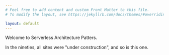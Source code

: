 ```yaml
---
# Feel free to add content and custom Front Matter to this file.
# To modify the layout, see https://jekyllrb.com/docs/themes/#overriding-theme-defaults

layout: default
---
```


Welcome to Serverless Architecture Patters.

In the nineties, all sites were "under construction", and so is this one.